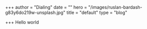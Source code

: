 +++
author = "Dialing"
date = ""
hero = "/images/ruslan-bardash-g83y6do219w-unsplash.jpg"
title = "default"
type = "blog"

+++
Hello world